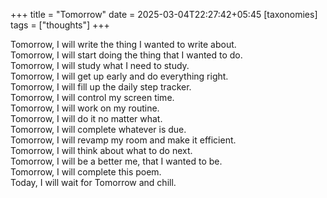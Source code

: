 +++
title = "Tomorrow"
date = 2025-03-04T22:27:42+05:45
[taxonomies] 
tags = ["thoughts"]
+++

Tomorrow, I will write the thing I wanted to write about.  
Tomorrow, I will start doing the thing that I wanted to do.  
Tomorrow, I will study what I need to study.  
Tomorrow, I will get up early and do everything right.  
Tomorrow, I will fill up the daily step tracker.  
Tomorrow, I will control my screen time.  
Tomorrow, I will work on my routine.  
Tomorrow, I will do it no matter what.  
Tomorrow, I will complete whatever is due.  
Tomorrow, I will revamp my room and make it efficient.  
Tomorrow, I will think about what to do next.  
Tomorrow, I will be a better me, that I wanted to be.  
Tomorrow, I will complete this poem.  
Today, I will wait for Tomorrow and chill.  
